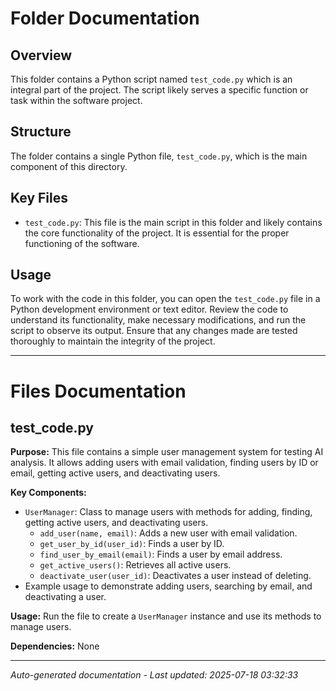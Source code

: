 # Folder Documentation

## Overview
This folder contains a Python script named `test_code.py` which is an integral part of the project. The script likely serves a specific function or task within the software project.

## Structure
The folder contains a single Python file, `test_code.py`, which is the main component of this directory.

## Key Files
- `test_code.py`: This file is the main script in this folder and likely contains the core functionality of the project. It is essential for the proper functioning of the software.

## Usage
To work with the code in this folder, you can open the `test_code.py` file in a Python development environment or text editor. Review the code to understand its functionality, make necessary modifications, and run the script to observe its output. Ensure that any changes made are tested thoroughly to maintain the integrity of the project.

---

# Files Documentation

## test_code.py

**Purpose:** This file contains a simple user management system for testing AI analysis. It allows adding users with email validation, finding users by ID or email, getting active users, and deactivating users.

**Key Components:**
- `UserManager`: Class to manage users with methods for adding, finding, getting active users, and deactivating users.
  - `add_user(name, email)`: Adds a new user with email validation.
  - `get_user_by_id(user_id)`: Finds a user by ID.
  - `find_user_by_email(email)`: Finds a user by email address.
  - `get_active_users()`: Retrieves all active users.
  - `deactivate_user(user_id)`: Deactivates a user instead of deleting.
- Example usage to demonstrate adding users, searching by email, and deactivating a user.

**Usage:** Run the file to create a `UserManager` instance and use its methods to manage users.

**Dependencies:** None

---
*Auto-generated documentation - Last updated: 2025-07-18 03:32:33*
